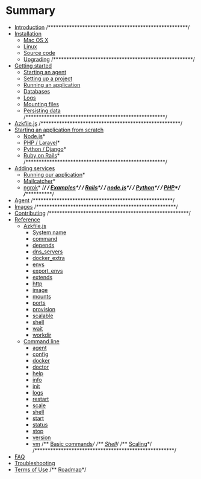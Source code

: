 # Summary

* [Introduction](README.md)
/*****************************************************/
* [Installation](installation/README.md)
   * [Mac OS X](installation/mac_os_x.md)
   * [Linux](installation/linux.md)
   * [Source code](installation/source-code.md)
   * [Upgrading](installation/upgrading.md)
/*****************************************************/
* [Getting started](getting-started/README.md)
   * [Starting an agent](getting-started/starting-agent.md)
   * [Setting up a project](getting-started/configs-project.md)
   * [Running an application](getting-started/running-application.md)
   * [Databases](getting-started/database.md)
   * [Logs](getting-started/logs.md)
   * [Mounting files](getting-started/mounts-files.md)
   * [Persisting data](getting-started/persisting-data.md)
/*****************************************************/
* [Azkfile.js](azkfilejs/README.md)
/*****************************************************/
* [Starting an application from scratch](starting-from-scratch/README.md)
   * [Node.js](starting-from-scratch/nodejs.md)*
   * [PHP / Laravel](starting-from-scratch/php-laravel.md)*
   * [Python / Django](starting-from-scratch/python-django.md)*
   * [Ruby on Rails](starting-from-scratch/ruby-rails.md)*
/*****************************************************/
* [Adding services](adding-services/README.md)
   * [Running our application](adding-services/running-our-application.md)*
   * [Mailcatcher](adding-services/mailcatcher.md)*
   * [ngrok](adding-services/ngrok.md)*
/*****************************************************/
/** [Examples](exemplos/README.md)*/
   /** [Rails](exemplos/rails.md)*/
   /** [node.js](exemplos/nodejs.md)*/
   /** [Python](exemplos/python.md)*/
   /** [PHP](exemplos/php.md)*/
/*****************************************************/
* [Agent](agent/README.md)
/*****************************************************/
* [Images](images/README.md)
/*****************************************************/
* [Contributing](contributing/README.md)
/*****************************************************/
* [Reference](reference/README.md)
   * [Azkfile.js](reference/azkfilejs/README.md)
     * [System name](reference/azkfilejs/system_name.md)
     * [command](reference/azkfilejs/command.md)
     * [depends](reference/azkfilejs/depends.md)
     * [dns_servers](reference/azkfilejs/dns_servers.md)
     * [docker_extra](reference/azkfilejs/docker_extra.md)
     * [envs](reference/azkfilejs/envs.md)
     * [export_envs](reference/azkfilejs/export_envs.md)
     * [extends](reference/azkfilejs/extends.md)
     * [http](reference/azkfilejs/http.md)
     * [image](reference/azkfilejs/image.md)
     * [mounts](reference/azkfilejs/mounts.md)
     * [ports](reference/azkfilejs/ports.md)
     * [provision](reference/azkfilejs/provision.md)
     * [scalable](reference/azkfilejs/scalable.md)
     * [shell](reference/azkfilejs/shell.md)
     * [wait](reference/azkfilejs/wait.md)
     * [workdir](reference/azkfilejs/workdir.md)
   * [Command line](reference/cli/README.md)
     * [agent](reference/cli/agent.md)
     * [config](reference/cli/config.md)
     * [docker](reference/cli/docker.md)
     * [doctor](reference/cli/doctor.md)
     * [help](reference/cli/help.md)
     * [info](reference/cli/info.md)
     * [init](reference/cli/init.md)
     * [logs](reference/cli/logs.md)
     * [restart](reference/cli/restart.md)
     * [scale](reference/cli/scale.md)
     * [shell](reference/cli/shell.md)
     * [start](reference/cli/start.md)
     * [status](reference/cli/status.md)
     * [stop](reference/cli/stop.md)
     * [version](reference/cli/version.md)
     * [vm](reference/cli/vm.md)
   /** [Basic commands](azkfilejs/basic.md)*/
   /** [Shell](azkfilejs/shell.md)*/
   /** [Scaling](azkfilejs/escalando.md)*/
/*****************************************************/
* [FAQ](faq/README.md)
* [Troubleshooting](troubleshooting/README.md)
* [Terms of Use](terms-of-use/README.md)
/** [Roadmap](roadmap/README.md)*/
